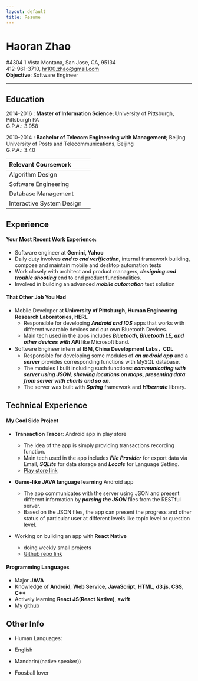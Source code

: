 ```yaml
---
layout: default
title: Resume
---
```

# Haoran Zhao
#4304 1 Vista Montana, San Jose, CA, 95134  
412-961-3710,  hr100.zhao@gmail.com  
**Objective**: Software Engineer
* * *
## Education
2014-2016
:   **Master of Information Science**; University of Pittsburgh, Pittsburgh PA  
G.P.A.: 3.958

2010-2014
:   **Bachelor of Telecom Engineering with Management**; Beijing University of Posts and Telecommunications, Beijing  
G.P.A.: 3.40

|    **Relevant Coursework**       |                                  |  
|:----------------------------------- |:----------------------------------- |  
| Algorithm Design           || Data Structure                      |  
| Software Engineering       || Web Service & Distributed Computing |  
| Database Management        || Client-Server System                |  
| Interactive System Design  || Cloud Computing                     |  



## Experience
#### Your Most Recent Work Experience:
- Software engineer at **Gemini, Yahoo**
 - Daily duty involves ***end to end verification***, internal framework building, compose and maintain mobile and desktop automation tests
 - Work closely with architect and product managers, ***designing and trouble shooting*** end to end product functionalities.
 - Involved in building an advanced ***mobile automation*** test solution

#### That Other Job You Had
-   Mobile Developer at **University of Pittsburgh, Human Engineering Research Laboratories, HERL**  
    - Responsible for developing ***Android and IOS*** apps that works with different wearable devices and our own Bluetooth Devices.
    - Main tech used in the apps includes ***Bluetooth, Bluetooth LE, and other devices with API*** like Microsoft band.
- Software Engineer intern at **IBM, China Development Labs，CDL**
  - Responsible for developing some modules of ***an android app*** and a ***server*** provides corresponding functions with MySQL database.
  - The modules I built including such functions: ***communicating with server using JSON, showing locations on maps, presenting data from server with charts and so on***.
  - The server was built with ***Spring*** framework and ***Hibernate*** library.

## Technical Experience
#### My Cool Side Project  
- **Transaction Tracer**: Android app in play store  
  - The idea of the app is simply providing transactions recording function.
  - Main tech used in the app includes ***File Provider*** for export data via Email, ***SQLite*** for data storage and ***Locale*** for Language Setting.
  - [Play store link](https://play.google.com/store/apps/details?id=net.haoranzhao.jilizhang)  


- **Game-like JAVA language learning** Android app
  - The app communicates with the server using JSON and present different information by ***parsing the JSON*** files from the RESTful server.
  - Based on the JSON files, the app can present the progress and other status of particular user at different levels like topic level or question level.


- Working on building an app with **React Native**
  - doing weekly small projects
  - [Github repo link](https://github.com/haoranzz)

#### Programming Languages  
- Major **JAVA**  
- Knowledge of  **Android**, **Web Service**, **JavaScript**, **HTML**, **d3.js**, **CSS**, **C++**  
- Actively learning **React JS(React Native)**, **swift**  
- My [github](https://github.com/haoranzz)

## Other Info
- Human Languages:
 - English
 - Mandarin((native speaker))

- Foosball lover
